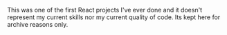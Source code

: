 This was one of the first React projects I've ever done and it doesn't represent my current skills nor my current quality of code. Its kept here for archive reasons only.
